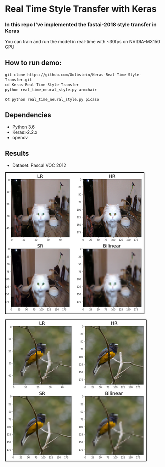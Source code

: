 # Real Time Style Transfer with Keras

### In this repo I've implemented the fastai-2018 style transfer in Keras

You can train and run the model in real-time with ~30fps on NVIDIA-MX150 GPU

## How to run demo:

```
git clone https://github.com/Golbstein/Keras-Real-Time-Style-Transfer.git
cd Keras-Real-Time-Style-Transfer
python real_time_neural_style.py armchair
```
or: `python real_time_neural_style.py picaso`


## Dependencies
* Python 3.6
* Keras>2.2.x
* opencv

## Results
* Dataset: Pascal VOC 2012

![alt text](https://github.com/Golbstein/EDSR-Keras/blob/master/cat.png)

![alt text](https://github.com/Golbstein/EDSR-Keras/blob/master/bird.png)
